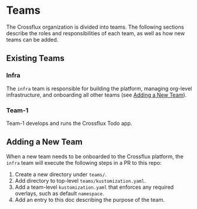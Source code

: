 # Teams

The Crossflux organization is divided into teams. The following sections
describe the roles and responsibilities of each team, as well as how new teams
can be added.

## Existing Teams

### Infra

The `infra` team is responsible for building the platform, managing org-level
infrastructure, and onboarding all other teams (see [Adding a New
Team](#adding-a-new-team)).

### Team-1

Team-1 develops and runs the Crossflux Todo app.

## Adding a New Team

When a new team needs to be onboarded to the Crossflux platform, the `infra`
team will execute the following steps in a PR to this repo:

1. Create a new directory under `teams/`.
2. Add directory to top-level `teams/kustomization.yaml`.
3. Add a team-level `kustomization.yaml` that enforces any required overlays,
   such as default `namespace`.
4. Add an entry to this doc describing the purpose of the team.
